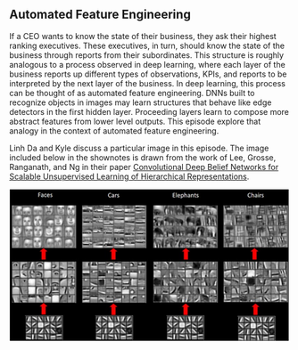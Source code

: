 ## Automated Feature Engineering

If a CEO wants to know the state of their business, they ask their highest ranking executives.  These executives, in turn, should know the state of the business through reports from their subordinates.  This structure is roughly analogous to a process observed in deep learning, where each layer of the business reports up different types of observations, KPIs, and reports to be interpreted by the next layer of the business.  In deep learning, this process can be thought of as automated feature engineering.  DNNs built to recognize objects in images may learn structures that behave like edge detectors in the first hidden layer.  Proceeding layers learn to compose more abstract features from lower level outputs.  This episode explore that analogy in the context of automated feature engineering.

Linh Da and Kyle discuss a particular image in this episode.  The image included below in the shownotes is drawn from the work of Lee, Grosse, Ranganath, and Ng in their paper [Convolutional Deep Belief Networks for Scalable Unsupervised Learning of Hierarchical Representations](http://www.cs.toronto.edu/~rgrosse/icml09-cdbn.pdf).

![](src-automated-feature-engineering/features.png)
